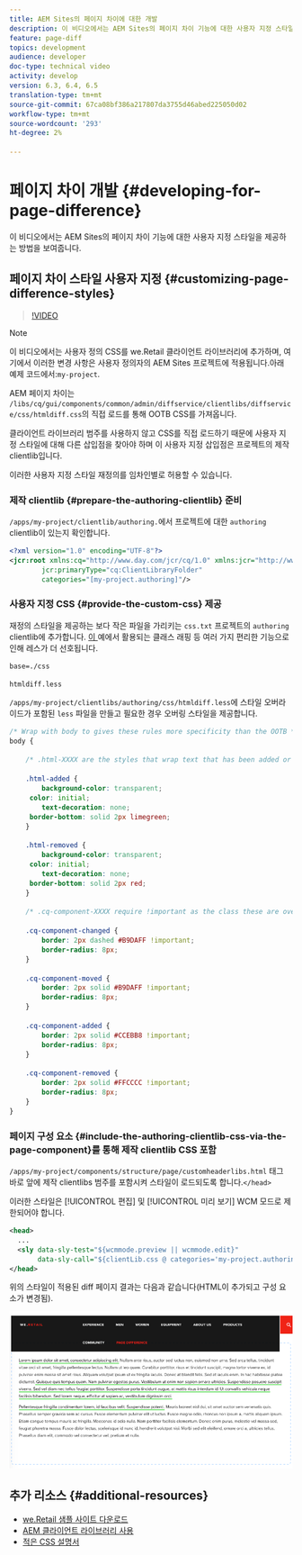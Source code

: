 ```yaml
---
title: AEM Sites의 페이지 차이에 대한 개발
description: 이 비디오에서는 AEM Sites의 페이지 차이 기능에 대한 사용자 지정 스타일을 제공하는 방법을 보여줍니다.
feature: page-diff
topics: development
audience: developer
doc-type: technical video
activity: develop
version: 6.3, 6.4, 6.5
translation-type: tm+mt
source-git-commit: 67ca08bf386a217807da3755d46abed225050d02
workflow-type: tm+mt
source-wordcount: '293'
ht-degree: 2%

---
```



# 페이지 차이 개발 {#developing-for-page-difference}

이 비디오에서는 AEM Sites의 페이지 차이 기능에 대한 사용자 지정 스타일을 제공하는 방법을 보여줍니다.

## 페이지 차이 스타일 사용자 지정 {#customizing-page-difference-styles}

>[!VIDEO](https://video.tv.adobe.com/v/18871/?quality=9&learn=on)

>[!NOTE]
>
>이 비디오에서는 사용자 정의 CSS를 we.Retail 클라이언트 라이브러리에 추가하며, 여기에서 이러한 변경 사항은 사용자 정의자의 AEM Sites 프로젝트에 적용됩니다.아래 예제 코드에서:`my-project`.

AEM 페이지 차이는 `/libs/cq/gui/components/common/admin/diffservice/clientlibs/diffservice/css/htmldiff.css`의 직접 로드를 통해 OOTB CSS를 가져옵니다.

클라이언트 라이브러리 범주를 사용하지 않고 CSS를 직접 로드하기 때문에 사용자 지정 스타일에 대해 다른 삽입점을 찾아야 하며 이 사용자 지정 삽입점은 프로젝트의 제작 clientlib입니다.

이러한 사용자 지정 스타일 재정의를 임차인별로 허용할 수 있습니다.

### 제작 clientlib {#prepare-the-authoring-clientlib} 준비

`/apps/my-project/clientlib/authoring.`에서 프로젝트에 대한 `authoring` clientlib이 있는지 확인합니다.

```xml
<?xml version="1.0" encoding="UTF-8"?>
<jcr:root xmlns:cq="http://www.day.com/jcr/cq/1.0" xmlns:jcr="http://www.jcp.org/jcr/1.0"
        jcr:primaryType="cq:ClientLibraryFolder"
        categories="[my-project.authoring]"/>
```

### 사용자 지정 CSS {#provide-the-custom-css} 제공

재정의 스타일을 제공하는 보다 작은 파일을 가리키는 `css.txt` 프로젝트의 `authoring` clientlib에 추가합니다. [이 ](https://lesscss.org/) 예에서 활용되는 클래스 래핑 등 여러 가지 편리한 기능으로 인해 레스가 더 선호됩니다.

```shell
base=./css

htmldiff.less
```

`/apps/my-project/clientlibs/authoring/css/htmldiff.less`에 스타일 오버라이드가 포함된 `less` 파일을 만들고 필요한 경우 오버링 스타일을 제공합니다.

```css
/* Wrap with body to gives these rules more specificity than the OOTB */
body {

    /* .html-XXXX are the styles that wrap text that has been added or removed */

    .html-added {
        background-color: transparent;
     color: initial;
        text-decoration: none;
     border-bottom: solid 2px limegreen;
    }

    .html-removed {
        background-color: transparent;
     color: initial;
        text-decoration: none;
     border-bottom: solid 2px red;
    }

    /* .cq-component-XXXX require !important as the class these are overriding uses it. */

    .cq-component-changed {
        border: 2px dashed #B9DAFF !important;
        border-radius: 8px;
    }
    
    .cq-component-moved {
        border: 2px solid #B9DAFF !important;
        border-radius: 8px;
    }

    .cq-component-added {
        border: 2px solid #CCEBB8 !important;
        border-radius: 8px;
    }

    .cq-component-removed {
        border: 2px solid #FFCCCC !important;
        border-radius: 8px;
    }
}
```

### 페이지 구성 요소 {#include-the-authoring-clientlib-css-via-the-page-component}를 통해 제작 clientlib CSS 포함

`/apps/my-project/components/structure/page/customheaderlibs.html` 태그 바로 앞에 제작 clientlibs 범주를 포함시켜 스타일이 로드되도록 합니다.`</head>`

이러한 스타일은 [!UICONTROL 편집] 및 [!UICONTROL 미리 보기] WCM 모드로 제한되어야 합니다.

```xml
<head>
  ...
  <sly data-sly-test="${wcmmode.preview || wcmmode.edit}" 
       data-sly-call="${clientLib.css @ categories='my-project.authoring'}"/>
</head>
```

위의 스타일이 적용된 diff 페이지 결과는 다음과 같습니다(HTML이 추가되고 구성 요소가 변경됨).

![페이지 차이](assets/page-diff.png)

## 추가 리소스 {#additional-resources}

* [we.Retail 샘플 사이트 다운로드](https://github.com/Adobe-Marketing-Cloud/aem-sample-we-retail/releases)
* [AEM 클라이언트 라이브러리 사용](https://helpx.adobe.com/experience-manager/6-5/sites/developing/using/clientlibs.html)
* [적은 CSS 설명서](https://lesscss.org/)
